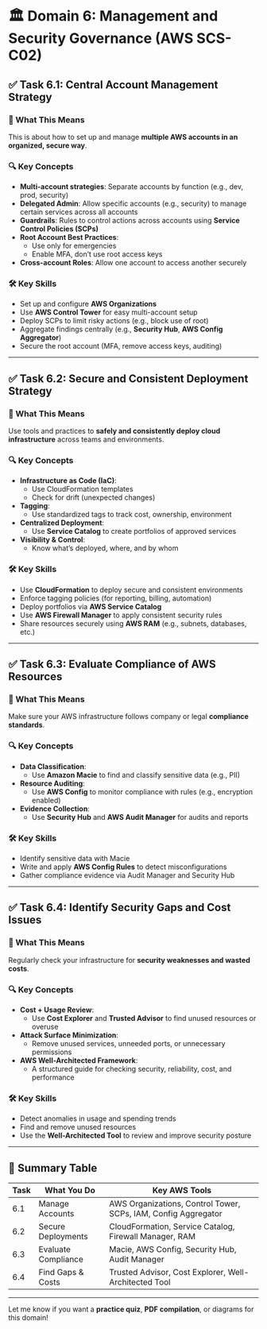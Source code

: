 # 🏛️ Domain 6: Management and Security Governance (AWS SCS-C02)

## ✅ Task 6.1: Central Account Management Strategy

### 🧠 What This Means
This is about how to set up and manage **multiple AWS accounts in an organized, secure way**.

### 🔍 Key Concepts
- **Multi-account strategies**: Separate accounts by function (e.g., dev, prod, security)
- **Delegated Admin**: Allow specific accounts (e.g., security) to manage certain services across all accounts
- **Guardrails**: Rules to control actions across accounts using **Service Control Policies (SCPs)**
- **Root Account Best Practices**:
  - Use only for emergencies
  - Enable MFA, don’t use root access keys
- **Cross-account Roles**: Allow one account to access another securely

### 🛠️ Key Skills
- Set up and configure **AWS Organizations**
- Use **AWS Control Tower** for easy multi-account setup
- Deploy SCPs to limit risky actions (e.g., block use of root)
- Aggregate findings centrally (e.g., **Security Hub**, **AWS Config Aggregator**)
- Secure the root account (MFA, remove access keys, auditing)

---

## ✅ Task 6.2: Secure and Consistent Deployment Strategy

### 🧠 What This Means
Use tools and practices to **safely and consistently deploy cloud infrastructure** across teams and environments.

### 🔍 Key Concepts
- **Infrastructure as Code (IaC)**:
  - Use CloudFormation templates
  - Check for drift (unexpected changes)
- **Tagging**:
  - Use standardized tags to track cost, ownership, environment
- **Centralized Deployment**:
  - Use **Service Catalog** to create portfolios of approved services
- **Visibility & Control**:
  - Know what’s deployed, where, and by whom

### 🛠️ Key Skills
- Use **CloudFormation** to deploy secure and consistent environments
- Enforce tagging policies (for reporting, billing, automation)
- Deploy portfolios via **AWS Service Catalog**
- Use **AWS Firewall Manager** to apply consistent security rules
- Share resources securely using **AWS RAM** (e.g., subnets, databases, etc.)

---

## ✅ Task 6.3: Evaluate Compliance of AWS Resources

### 🧠 What This Means
Make sure your AWS infrastructure follows company or legal **compliance standards**.

### 🔍 Key Concepts
- **Data Classification**:
  - Use **Amazon Macie** to find and classify sensitive data (e.g., PII)
- **Resource Auditing**:
  - Use **AWS Config** to monitor compliance with rules (e.g., encryption enabled)
- **Evidence Collection**:
  - Use **Security Hub** and **AWS Audit Manager** for audits and reports

### 🛠️ Key Skills
- Identify sensitive data with Macie
- Write and apply **AWS Config Rules** to detect misconfigurations
- Gather compliance evidence via Audit Manager and Security Hub

---

## ✅ Task 6.4: Identify Security Gaps and Cost Issues

### 🧠 What This Means
Regularly check your infrastructure for **security weaknesses and wasted costs**.

### 🔍 Key Concepts
- **Cost + Usage Review**:
  - Use **Cost Explorer** and **Trusted Advisor** to find unused resources or overuse
- **Attack Surface Minimization**:
  - Remove unused services, unneeded ports, or unnecessary permissions
- **AWS Well-Architected Framework**:
  - A structured guide for checking security, reliability, cost, and performance

### 🛠️ Key Skills
- Detect anomalies in usage and spending trends
- Find and remove unused resources
- Use the **Well-Architected Tool** to review and improve security posture

---

## 📌 Summary Table

| Task | What You Do | Key AWS Tools |
|------|-------------|----------------|
| 6.1 | Manage Accounts | AWS Organizations, Control Tower, SCPs, IAM, Config Aggregator |
| 6.2 | Secure Deployments | CloudFormation, Service Catalog, Firewall Manager, RAM |
| 6.3 | Evaluate Compliance | Macie, AWS Config, Security Hub, Audit Manager |
| 6.4 | Find Gaps & Costs | Trusted Advisor, Cost Explorer, Well-Architected Tool |

---

Let me know if you want a **practice quiz**, **PDF compilation**, or diagrams for this domain!

